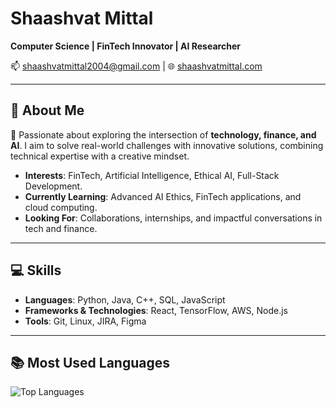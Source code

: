 # Shaashvat Mittal

**Computer Science | FinTech Innovator | AI Researcher**

📫 [shaashvatmittal2004@gmail.com](mailto:shaashvatmittal2004@gmail.com) | 🌐 [shaashvatmittal.com](https://www.shaashvatmittal.com/)

---

## 👋 About Me

🚀 Passionate about exploring the intersection of **technology, finance, and AI**. I aim to solve real-world challenges with innovative solutions, combining technical expertise with a creative mindset.

- **Interests**: FinTech, Artificial Intelligence, Ethical AI, Full-Stack Development.
- **Currently Learning**: Advanced AI Ethics, FinTech applications, and cloud computing.
- **Looking For**: Collaborations, internships, and impactful conversations in tech and finance.

---

## 💻 Skills

- **Languages**: Python, Java, C++, SQL, JavaScript
- **Frameworks & Technologies**: React, TensorFlow, AWS, Node.js
- **Tools**: Git, Linux, JIRA, Figma

---

## 📚 Most Used Languages

![Top Languages](https://github-readme-stats.vercel.app/api/top-langs/?username=shaashvat01&layout=compact&theme=radical)
